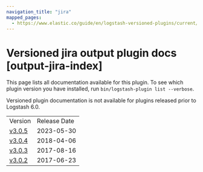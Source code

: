 ```yaml
---
navigation_title: "jira"
mapped_pages:
  - https://www.elastic.co/guide/en/logstash-versioned-plugins/current/output-jira-index.html
---
```


# Versioned jira output plugin docs [output-jira-index]

This page lists all documentation available for this plugin. To see which plugin version you have installed, run `bin/logstash-plugin list --verbose`.

Versioned plugin documentation is not available for plugins released prior to Logstash 6.0.

| | |
| :- | :- |
| Version | Release Date |
| [v3.0.5](v3-0-5-plugins-outputs-jira.md) | 2023-05-30 |
| [v3.0.4](v3-0-4-plugins-outputs-jira.md) | 2018-04-06 |
| [v3.0.3](v3-0-3-plugins-outputs-jira.md) | 2017-08-16 |
| [v3.0.2](v3-0-2-plugins-outputs-jira.md) | 2017-06-23 |
